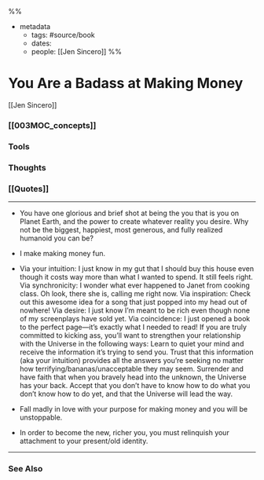 %%
- metadata
	- tags: #source/book
	- dates: 
	- people: [[Jen Sincero]]
%%

# You Are a Badass at Making Money
[[Jen Sincero]]

### [[003MOC_concepts]]

### Tools

### Thoughts

### [[Quotes]]
---

- You have one glorious and brief shot at being the you that is you on Planet Earth, and the power to create whatever reality you desire. Why not be the biggest, happiest, most generous, and fully realized humanoid you can be?

- I make making money fun.

- Via your intuition: I just know in my gut that I should buy this house even though it costs way more than what I wanted to spend. It still feels right. Via synchronicity: I wonder what ever happened to Janet from cooking class. Oh look, there she is, calling me right now. Via inspiration: Check out this awesome idea for a song that just popped into my head out of nowhere! Via desire: I just know I’m meant to be rich even though none of my screenplays have sold yet. Via coincidence: I just opened a book to the perfect page—it’s exactly what I needed to read! If you are truly committed to kicking ass, you’ll want to strengthen your relationship with the Universe in the following ways: Learn to quiet your mind and receive the information it’s trying to send you. Trust that this information (aka your intuition) provides all the answers you’re seeking no matter how terrifying/bananas/unacceptable they may seem. Surrender and have faith that when you bravely head into the unknown, the Universe has your back. Accept that you don’t have to know how to do what you don’t know how to do yet, and that the Universe will lead the way.

- Fall madly in love with your purpose for making money and you will be unstoppable.

- In order to become the new, richer you, you must relinquish your attachment to your present/old identity.

----
### See Also